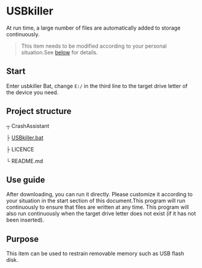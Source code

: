 # USBkiller
At run time, a large number of files are automatically added to storage continuously.

> This item needs to be modified according to your personal situation.See [below](#Start) for details.

## Start
Enter usbkiller Bat, change `E:/` in the third line to the target drive letter of the device you need.

## Project structure

┬ CrashAssistant

├ [USBkiller.bat](https://github.com/BatTechnology/USBkiller/blob/main/USBkiller.BAT)

├ LICENCE

└ README.md

## Use guide
After downloading, you can run it directly. Please customize it according to your situation in the start section of this document.This program will run continuously to ensure that files are written at any time. This program will also run continuously when the target drive letter does not exist (if it has not been inserted).

## Purpose
This item can be used to restrain removable memory such as USB flash disk.
